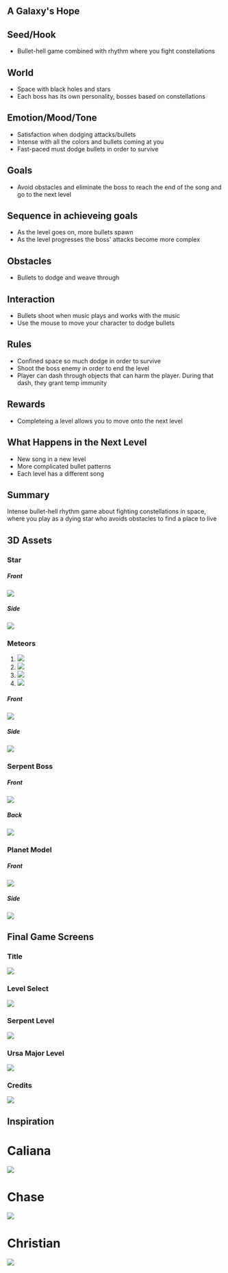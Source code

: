 ## A Galaxy's Hope

## Seed/Hook
* Bullet-hell game combined with rhythm where you fight constellations

## World
* Space with black holes and stars
* Each boss has its own personality, bosses based on constellations

## Emotion/Mood/Tone
* Satisfaction when dodging attacks/bullets
* Intense with all the colors and bullets coming at you
* Fast-paced must dodge bullets in order to survive

## Goals
* Avoid obstacles and eliminate the boss to reach the end of the song and go to the next level

## Sequence in achieveing goals
* As the level goes on, more bullets spawn
* As the level progresses the boss' attacks become more complex

## Obstacles
* Bullets to dodge and weave through

## Interaction
* Bullets shoot when music plays and works with the music
* Use the mouse to move your character to dodge bullets

## Rules
* Confined space so much dodge in order to survive
* Shoot the boss enemy in order to end the level
* Player can dash through objects that can harm the player. During that dash, they grant temp immunity

## Rewards
* Completeing a level allows you to move onto the next level

## What Happens in the Next Level
* New song in a new level
* More complicated bullet patterns
* Each level has a different song

## Summary
Intense bullet-hell rhythm game about fighting constellations in space, where you play as a dying star who avoids obstacles to find a place to live

## 3D Assets 

### Star

##### Front
![](images/StarFront.png)

##### Side
![](images/StarSide.png)

### Meteors 

1. ![](images/Meteor1.png)
2. ![](images/Meteor2.png)
3. ![](images/Meteor3.png)
4. ![](images/Meteor4.png)

##### Front 
![](images/UrasMajorFront.png)

##### Side 
![](images/UrsaMajorSide.png)

### Serpent Boss 

##### Front 
![](images/SerpentFront.png)
##### Back 
![](images/SerpentBack.png)

### Planet Model

##### Front
![](images/Planet.png)

##### Side
![](images/PlanetSide.png)

## Final Game Screens

### Title 
![](images/TitleScreen.png)


### Level Select 
![](images/LvlSlct.png)


### Serpent Level
![](images/SerpentLvl.png)


### Ursa Major Level 
![](images/UsaMajorLvl.png)


### Credits 
![](images/CreditsScene.png)



## Inspiration

# Caliana
![](images/CalianaSageBoard.jpg)
# Chase
![](images/Chase.PNG)
# Christian
![](images/Christian.PNG)

